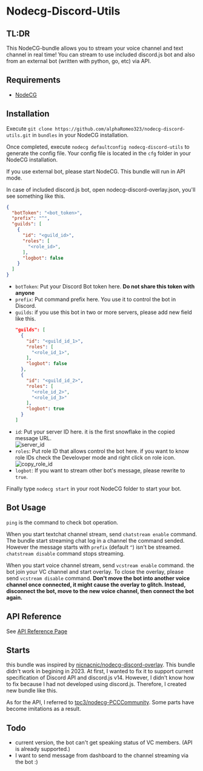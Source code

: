 # Nodecg-Discord-Utils

## TL:DR

This NodeCG-bundle allows you to stream your voice channel and text channel in real time! You can stream to use included discord.js bot and also from an external bot (written with python, go, etc) via API.

## Requirements

- [NodeCG](https://www.nodecg.dev/)

## Installation

Execute `git clone https://github.com/alphaRomeo323/nodecg-discord-utils.git` in `bundles` in your NodeCG installation.

Once completed, execute `nodecg defaultconfig nodecg-discord-utils` to generate the config file. Your config file is located in the `cfg` folder in your NodeCG installation.

If you use external bot, please start NodeCG. This bundle will run in API mode.

In case of included discord.js bot, open nodecg-discord-overlay.json, you'll see something like this.
```json
{
  "botToken": "<bot_token>",
  "prefix": "^",
  "guilds": [
    {
      "id": "<guild_id>",
      "roles": [
        "<role_id>",
      ],
      "logbot": false
    }
  ]
}
```

- `botToken`: Put your Discord Bot token here. **Do not share this token with anyone**
- `prefix`: Put command prefix here. You use it to control the bot in Discord.
- `guilds`: if you use this bot in two or more servers, please add new field like this.
  ```json
  "guilds": [
    {
      "id": "<guild_id_1>",
      "roles": [
        "<role_id_1>",
      ],
      "logbot": false
    },
    {
      "id": "<guild_id_2>",
      "roles": [
        "<role_id_2>",
        "<role_id_3>"
      ],
      "logbot": true
    }
  ]

- `id`: Put your server ID here. it is the first snowflake in the copied message URL.  
  ![server_id](https://cdn.discordapp.com/attachments/636576061932699650/1063438885742444644/image.png)
- `roles`: Put role ID that allows control the bot here. if you want to know role IDs check the Develovper mode and right click on role icon.  
  ![copy_role_id](https://cdn.discordapp.com/attachments/636576061932699650/1063439477441298483/image.png)
- `logbot`: If you want to stream other bot's message, please rewrite to `true`.

Finally type `nodecg start` in your root NodeCG folder to start your bot.


## Bot Usage

`ping` is the command to check bot operation.

When you start textchat channel stream, send `chatstream enable` command. The bundle start streaming chat log in a channel the command sended. However the message starts with `prefix` (default `^`) isn't be streamed. `chatstream disable` command stops streaming.


When you start voice channel stream, send `vcstream enable` command. the bot join your VC channel and start overlay. To close the overlay, please send `vcstream disable` command. **Don't move the bot into another voice channel once connected, it might cause the overlay to glitch. Instead, disconnect the bot, move to the new voice channel, then connect the bot again.**

## API Reference

See [API Reference Page](api_reference/README.md)

## Starts

this bundle was inspired by [nicnacnic/nodecg-discord-overlay](https://github.com/nicnacnic/nodecg-discord-overlay). This bundle didn't work in begining in 2023. At first, I wanted to fix it to support current specification of Discord API and discord.js v14. However, I didn't know how to fix because I had not developed using discord.js. Therefore, I created new bundle like this.

As for the API, I referred to [tpc3/nodecg-PCCCommunity](https://github.com/tpc3/nodecg-PCCCommunity). Some parts have become imitations as a result.

## Todo

- current version, the bot can't get speaking status of VC members. (API is already supported.)
- I want to send message from dashboard to the channel streaming via the bot :)


